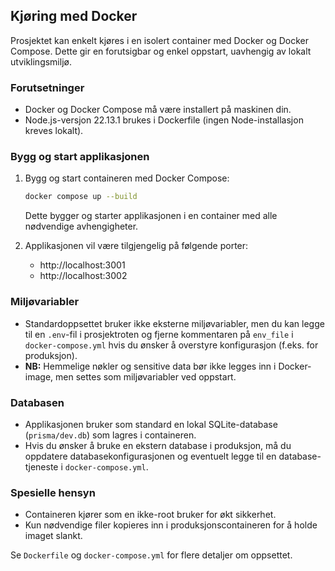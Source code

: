 ## Kjøring med Docker

Prosjektet kan enkelt kjøres i en isolert container med Docker og Docker Compose. Dette gir en forutsigbar og enkel oppstart, uavhengig av lokalt utviklingsmiljø.

### Forutsetninger
- Docker og Docker Compose må være installert på maskinen din.
- Node.js-versjon 22.13.1 brukes i Dockerfile (ingen Node-installasjon kreves lokalt).

### Bygg og start applikasjonen

1. Bygg og start containeren med Docker Compose:
   ```bash
   docker compose up --build
   ```
   Dette bygger og starter applikasjonen i en container med alle nødvendige avhengigheter.

2. Applikasjonen vil være tilgjengelig på følgende porter:
   - http://localhost:3001
   - http://localhost:3002

### Miljøvariabler
- Standardoppsettet bruker ikke eksterne miljøvariabler, men du kan legge til en `.env`-fil i prosjektroten og fjerne kommentaren på `env_file` i `docker-compose.yml` hvis du ønsker å overstyre konfigurasjon (f.eks. for produksjon).
- **NB:** Hemmelige nøkler og sensitive data bør ikke legges inn i Docker-image, men settes som miljøvariabler ved oppstart.

### Databasen
- Applikasjonen bruker som standard en lokal SQLite-database (`prisma/dev.db`) som lagres i containeren.
- Hvis du ønsker å bruke en ekstern database i produksjon, må du oppdatere databasekonfigurasjonen og eventuelt legge til en database-tjeneste i `docker-compose.yml`.

### Spesielle hensyn
- Containeren kjører som en ikke-root bruker for økt sikkerhet.
- Kun nødvendige filer kopieres inn i produksjonscontaineren for å holde imaget slankt.

Se `Dockerfile` og `docker-compose.yml` for flere detaljer om oppsettet.